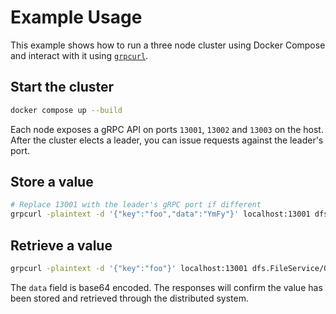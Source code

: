 # Example Usage

This example shows how to run a three node cluster using Docker Compose and
interact with it using [`grpcurl`](https://github.com/fullstorydev/grpcurl).

## Start the cluster

```sh
docker compose up --build
```

Each node exposes a gRPC API on ports `13001`, `13002` and `13003` on the host.
After the cluster elects a leader, you can issue requests against the leader's
port.

## Store a value

```sh
# Replace 13001 with the leader's gRPC port if different
grpcurl -plaintext -d '{"key":"foo","data":"YmFy"}' localhost:13001 dfs.FileService/Put
```

## Retrieve a value

```sh
grpcurl -plaintext -d '{"key":"foo"}' localhost:13001 dfs.FileService/Get
```

The `data` field is base64 encoded. The responses will confirm the value has
been stored and retrieved through the distributed system.
